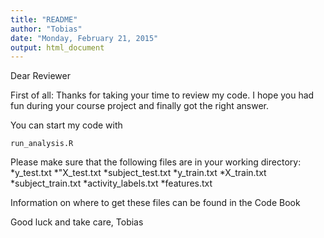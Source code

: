 ```yaml
---
title: "README"
author: "Tobias"
date: "Monday, February 21, 2015"
output: html_document
---
```


Dear Reviewer

First of all: Thanks for taking your time to review my code.
I hope you had fun during your course project and finally got the right answer.

You can start my code with

```
run_analysis.R
```

Please make sure that the following files are in your working directory:
*y_test.txt
*"X_test.txt
*subject_test.txt
*y_train.txt
*X_train.txt
*subject_train.txt
*activity_labels.txt
*features.txt

Information on where to get these files can be found in the Code Book

Good luck and take care, Tobias
